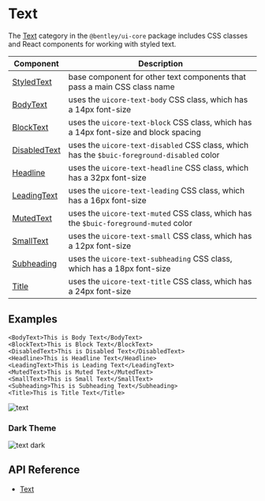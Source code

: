 # Text

The [Text]($core-react:Text) category in the `@bentley/ui-core` package includes
CSS classes and React components for working with styled text.

|Component|Description
|-----|-----
|[StyledText]($core-react)|base component for other text components that pass a main CSS class name
|[BodyText]($core-react)|uses the `uicore-text-body` CSS class, which has a 14px font-size
|[BlockText]($core-react)|uses the `uicore-text-block` CSS class, which has a 14px font-size and block spacing
|[DisabledText]($core-react)|uses the `uicore-text-disabled` CSS class, which has the `$buic-foreground-disabled` color
|[Headline]($core-react)|uses the `uicore-text-headline` CSS class, which has a 32px font-size
|[LeadingText]($core-react)|uses the `uicore-text-leading` CSS class, which has a 16px font-size
|[MutedText]($core-react)|uses the `uicore-text-muted` CSS class, which has the `$buic-foreground-muted` color
|[SmallText]($core-react)|uses the `uicore-text-small` CSS class, which has a 12px font-size
|[Subheading]($core-react)|uses the `uicore-text-subheading` CSS class, which has a 18px font-size
|[Title]($core-react)|uses the `uicore-text-title` CSS class, which has a 24px font-size

## Examples

```tsx
<BodyText>This is Body Text</BodyText>
<BlockText>This is Block Text</BlockText>
<DisabledText>This is Disabled Text</DisabledText>
<Headline>This is Headline Text</Headline>
<LeadingText>This is Leading Text</LeadingText>
<MutedText>This is Muted Text</MutedText>
<SmallText>This is Small Text</SmallText>
<Subheading>This is Subheading Text</Subheading>
<Title>This is Title Text</Title>
```

![text](./images/Text.png "Text Components")

### Dark Theme

![text dark](./images/TextDark.png "Text Components in Dark Theme")

## API Reference

- [Text]($core-react:Text)
